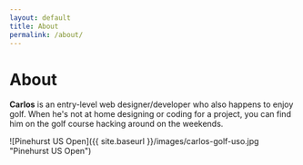```yaml
---
layout: default
title: About
permalink: /about/
---
```

# About

**Carlos** is an entry-level web designer/developer who also happens to enjoy golf. When he's not at home designing or coding for a project, you can find him on the golf course hacking around on the weekends.

![Pinehurst US Open]({{ site.baseurl }}/images/carlos-golf-uso.jpg "Pinehurst US Open")
